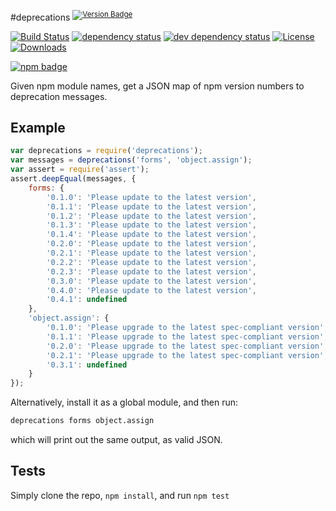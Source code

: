 #deprecations <sup>[![Version Badge][npm-version-svg]][npm-url]</sup>

[![Build Status][travis-svg]][travis-url]
[![dependency status][deps-svg]][deps-url]
[![dev dependency status][dev-deps-svg]][dev-deps-url]
[![License][license-image]][license-url]
[![Downloads][downloads-image]][downloads-url]

[![npm badge][npm-badge-png]][npm-url]

Given npm module names, get a JSON map of npm version numbers to deprecation messages.

## Example

```js
var deprecations = require('deprecations');
var messages = deprecations('forms', 'object.assign');
var assert = require('assert');
assert.deepEqual(messages, {
	forms: {
		'0.1.0': 'Please update to the latest version',
		'0.1.1': 'Please update to the latest version',
		'0.1.2': 'Please update to the latest version',
		'0.1.3': 'Please update to the latest version',
		'0.1.4': 'Please update to the latest version',
		'0.2.0': 'Please update to the latest version',
		'0.2.1': 'Please update to the latest version',
		'0.2.2': 'Please update to the latest version',
		'0.2.3': 'Please update to the latest version',
		'0.3.0': 'Please update to the latest version',
		'0.4.0': 'Please update to the latest version',
		'0.4.1': undefined
	},
	'object.assign': {
		'0.1.0': 'Please upgrade to the latest spec-compliant version',
		'0.1.1': 'Please upgrade to the latest spec-compliant version',
		'0.2.0': 'Please upgrade to the latest spec-compliant version',
		'0.2.1': 'Please upgrade to the latest spec-compliant version',
		'0.3.1': undefined
	}
});
```

Alternatively, install it as a global module, and then run:
```bash
deprecations forms object.assign
```
which will print out the same output, as valid JSON.

## Tests
Simply clone the repo, `npm install`, and run `npm test`

[npm-url]: https://npmjs.org/package/deprecations
[npm-version-svg]: http://versionbadg.es/ljharb/npm-deprecations.svg
[travis-svg]: https://travis-ci.org/ljharb/npm-deprecations.svg
[travis-url]: https://travis-ci.org/ljharb/npm-deprecations
[deps-svg]: https://david-dm.org/ljharb/npm-deprecations.svg
[deps-url]: https://david-dm.org/ljharb/npm-deprecations
[dev-deps-svg]: https://david-dm.org/ljharb/npm-deprecations/dev-status.svg
[dev-deps-url]: https://david-dm.org/ljharb/npm-deprecations#info=devDependencies
[npm-badge-png]: https://nodei.co/npm/deprecations.png?downloads=true&stars=true
[license-image]: http://img.shields.io/npm/l/deprecations.svg
[license-url]: LICENSE
[downloads-image]: http://img.shields.io/npm/dm/deprecations.svg
[downloads-url]: http://npm-stat.com/charts.html?package=deprecations

